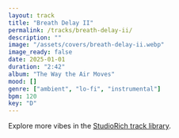 ```yaml
---
layout: track
title: "Breath Delay II"
permalink: /tracks/breath-delay-ii/
description: ""
image: "/assets/covers/breath-delay-ii.webp"
image_ready: false
date: 2025-01-01
duration: "2:42"
album: "The Way the Air Moves"
mood: []
genre: ["ambient", "lo-fi", "instrumental"]
bpm: 120
key: "D"
---
```


Explore more vibes in the [StudioRich track library](/tracks/).
